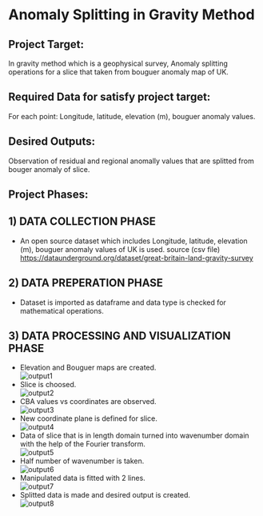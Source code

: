 # Anomaly Splitting in Gravity Method
## Project Target:
In gravity method which is a geophysical survey, Anomaly splitting operations for a slice that taken from bouguer anomaly map of UK. 
## Required Data for satisfy project target: 
For each point: Longitude, latitude, elevation (m), bouguer anomaly values.
## Desired Outputs: 
Observation of residual and regional anomally values that are splitted from bouger anomaly of slice.
## Project Phases:
  ##  1) DATA COLLECTION PHASE
  - An open source dataset which includes Longitude, latitude, elevation (m), bouguer anomaly values of UK is used. source (csv file)  https://dataunderground.org/dataset/great-britain-land-gravity-survey  

  ##  2) DATA PREPERATION PHASE
  - Dataset is imported as dataframe and data type is checked for mathematical operations.
  ##  3) DATA PROCESSING AND VISUALIZATION PHASE
- Elevation and Bouguer maps are created. <br/>
  ![output1](https://user-images.githubusercontent.com/114949587/225301124-043626e5-433d-4b01-88fe-e5de2093ca79.png)
- Slice is choosed. <br/>
  ![output2](https://user-images.githubusercontent.com/114949587/225301275-d77d17a7-03c0-4daf-b0d1-c40ecc085986.png)  
- CBA values vs coordinates are observed. <br/>
  ![output3](https://user-images.githubusercontent.com/114949587/225303231-f3bcbeef-7757-43c9-98c2-efcd3595bb6f.png)
- New coordinate plane is defined for slice.<br/>
  ![output4](https://user-images.githubusercontent.com/114949587/225303300-d88dab64-55c0-4952-b2ed-3ea51aa28021.png)
- Data of slice that is in length domain turned into wavenumber domain with the help of the Fourier transform.<br/>
  ![output5](https://user-images.githubusercontent.com/114949587/225303340-06bb5779-9aac-4452-8456-6247d02445e8.png)
- Half number of wavenumber is taken.<br/>
  ![output6](https://user-images.githubusercontent.com/114949587/225303384-937f0271-8958-4488-8372-d9056fc07fbd.png)
- Manipulated data is fitted with 2 lines.<br/>
  ![output7](https://user-images.githubusercontent.com/114949587/225303432-18d9a63a-65c9-4ba7-9fd1-cea8823dbd76.png)
- Splitted data is made and desired output is created.<br/>
  ![output8](https://user-images.githubusercontent.com/114949587/225303483-a80f7290-3695-43df-bad1-195c3a9309af.png)
